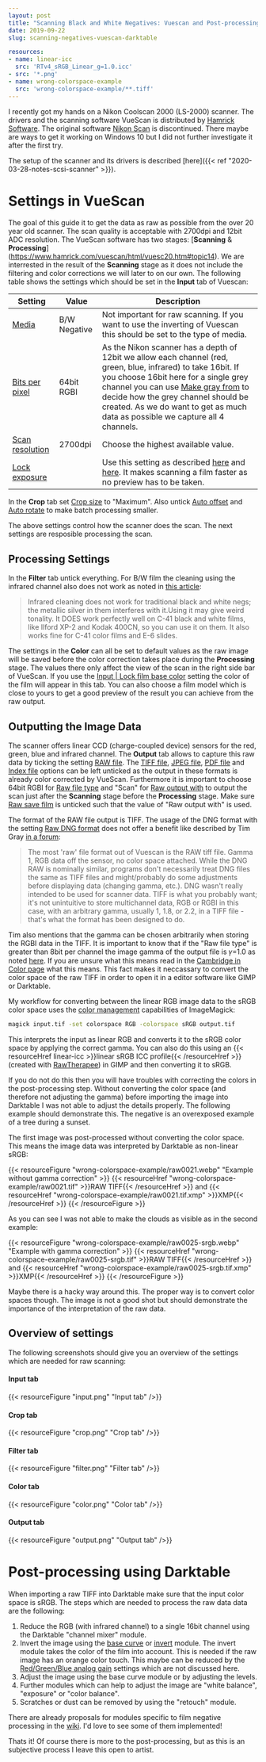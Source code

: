 ```yaml
---
layout: post
title: "Scanning Black and White Negatives: Vuescan and Post-processing"
date: 2019-09-22
slug: scanning-negatives-vuescan-darktable

resources:
- name: linear-icc
  src: 'RTv4_sRGB_Linear_g=1.0.icc'
- src: '*.png'
- name: wrong-colorspace-example
  src: 'wrong-colorspace-example/**.tiff'
---
```


I recently got my hands on a Nikon Coolscan 2000 (LS-2000) scanner. 
The drivers and the scanning software VueScan is distributed by [Hamrick Software](https://www.hamrick.com/). The original software [Nikon Scan](https://www.nikonimgsupport.com/ni/NI_article?articleNo=000003301&configured=1&lang=en_US) is discontinued. There maybe are ways to get it working on Windows 10 but I did not further investigate it after the first try.

The setup of the scanner and its drivers is described [here]({{< ref "2020-03-28-notes-scsi-scanner" >}}).

# Settings in VueScan

The goal of this guide it to get the data as raw as possible from the over 20 year old scanner. The scan quality is acceptable with 2700dpi and 12bit ADC resolution. The VueScan software has two stages: [**Scanning** & **Processing**] (https://www.hamrick.com/vuescan/html/vuesc20.htm#topic14).
We are interrested in the result of the **Scanning** stage as it does not include the filtering and color corrections we will later to on our own.
The following table shows the settings which should be set in the **Input** tab of Vuescan:

| Setting       | Value  | Description  |
| --- | --- | --- |
| [Media](https://www.hamrick.com/vuescan/html/vuesc29.htm#inputmedia) | B/W Negative | Not important for raw scanning. If you want to use the inverting of Vuescan this should be set to the type of media.  |
| [Bits per pixel](https://www.hamrick.com/vuescan/html/vuesc29.htm#inputbitsperpixel) | 64bit RGBI | As the Nikon scanner has a depth of 12bit we allow each channel (red, green, blue, infrared) to take 16bit. If you choose 16bit here for a single grey channel you can use [Make gray from](https://www.hamrick.com/vuescan/html/vuesc29.htm#inputmakegrayfrom) to decide how the grey channel should be created. As we do want to get as much data as possible we capture all 4 channels. |
| [Scan resolution](https://www.hamrick.com/vuescan/html/vuesc29.htm#inputscanresolution) | 2700dpi | Choose the highest available value. |
| [Lock exposure](https://www.hamrick.com/vuescan/html/vuesc29.htm#inputlockexposure) |  | Use this setting as described [here](https://www.hamrick.com/vuescan/html/vuesc16.htm#topic10) and [here](https://www.bilddateien.de/fotografie/tutorials/tutorial-negative-scannen-nichtdestruktiv.html). It makes scanning a film faster as no preview has to be taken. |

In the **Crop** tab set [Crop size](https://www.hamrick.com/vuescan/html/vuesc30.htm#cropcropsize) to "Maximum". Also untick [Auto offset](https://www.hamrick.com/vuescan/html/vuesc30.htm#cropautooffset) and [Auto rotate](https://www.hamrick.com/vuescan/html/vuesc30.htm#cropautorotate) to make batch processing smaller.


The above settings control how the scanner does the scan. The next settings are resposible processing the scan.

## Processing Settings

In the **Filter** tab untick everything. For B/W film the cleaning using the infrared channel also does not work as noted in [this article](http://crawfordphotoschool.com/digital/bw-neg-scanning.php):

> Infrared cleaning does not work for traditional black and white negs; the metallic silver in them interferes with it.Using it may give weird tonality. It DOES work perfectly well on C-41 black and white films, like Ilford XP-2 and Kodak 400CN, so you can use it on them. It also works fine for C-41 color films and E-6 slides.

The settings in the **Color** can all be set to default values as the raw image will be saved before the color correction takes place during the **Processing** stage. The values there only affect the view of the scan in the right side bar of VueScan. If you use the [Input \| Lock film base color](https://www.hamrick.com/vuescan/html/vuesc29.htm#inputlockfilmbasecolor) setting the color of the film will appear in this tab. You can also choose a film model which is close to yours to get a good preview of the result you can achieve from the raw output. 

## Outputting the Image Data

The scanner offers linear CCD (charge-coupled device) sensors for the red, green, blue and infrared channel. The **Output** tab allows to capture this raw data by ticking the setting [RAW file](https://www.hamrick.com/vuescan/html/vuesc33.htm#outputrawfile). The [TIFF file](https://www.hamrick.com/vuescan/html/vuesc33.htm#outputtifffile), [JPEG file](https://www.hamrick.com/vuescan/html/vuesc33.htm#outputjpegfile), [PDF file](https://www.hamrick.com/vuescan/html/vuesc33.htm#outputpdffile) and [Index file](https://www.hamrick.com/vuescan/html/vuesc33.htm#outputindexfile) options can be left unticked as the output in these formats is already color corrected by VueScan. Furthermore it is important to choose 64bit RGBI for [Raw file type](https://www.hamrick.com/vuescan/html/vuesc33.htm#outputrawfiletype) and "Scan" for [Raw output with](https://www.hamrick.com/vuescan/html/vuesc33.htm#outputrawoutputwith) to output the scan just after the **Scanning** stage before the **Processing** stage. Make sure [Raw save film](https://www.hamrick.com/vuescan/html/vuesc33.htm#outputrawsavefilm) is unticked such that the value of "Raw output with" is used.

The format of the RAW file output is TIFF. The usage of the DNG format with the setting [Raw DNG format](https://www.hamrick.com/vuescan/html/vuesc33.htm#outputrawdngformat) does not offer a benefit like described by Tim Gray [in a forum](https://www.rangefinderforum.com/forums/showpost.php?p=1843660&postcount=2):

> The most 'raw' file format out of Vuescan is the RAW tiff file. Gamma 1, RGB data off the sensor, no color space attached. While the DNG RAW is nominally similar, programs don't necessarily treat DNG files the same as TIFF files and might/probably do some adjustments before displaying data (changing gamma, etc.). DNG wasn't really intended to be used for scanner data. TIFF is what you probably want; it's not unintuitive to store multichannel data, RGB or RGBI in this case, with an arbitrary gamma, usually 1, 1.8, or 2.2, in a TIFF file - that's what the format has been designed to do.

Tim also mentions that the gamma can be chosen arbitrarily when storing the RGBI data in the TIFF. It is important to know that if the "Raw file type" is greater than 8bit per channel the image gamma of the output file is 𝛾=1.0 as noted [here](https://www.hamrick.com/vuescan/html/vuesc33.htm#outputrawfile). If you are unsure what this means read in the [Cambridge in Color page](https://www.cambridgeincolour.com/tutorials/gamma-correction.htm) what this means.
This fact makes it neccassary to convert the color space of the raw TIFF in order to open it in a editor software like GIMP or Darktable.

My workflow for converting between the linear RGB image data to the sRGB color space uses the [color management](https://imagemagick.org/script/color-management.php) capabilities of ImageMagick:

```bash
magick input.tif -set colorspace RGB -colorspace sRGB output.tif
```

This interprets the input as linear RGB and converts it to the sRGB color space by applying the correct gamma. You can also do this using an {{< resourceHref linear-icc >}}linear sRGB ICC profile{{< /resourceHref >}} (created with [RawTherapee](http://rawpedia.rawtherapee.com/ICC_Profile_Creator)) in GIMP and then converting it to sRGB. 

If you do not do this then you will have troubles with correcting the colors in the post-processing step.
Without converting the color space (and therefore not adjusting the gamma) before importing the image into Darktable I was not able to adjust the details properly.
The following example should demonstrate this. The negative is an overexposed example of a tree during a sunset.

The first image was post-processed without converting the color space. This means the image data was interpreted by Darktable as non-linear sRGB:

{{< resourceFigure "wrong-colorspace-example/raw0021.webp" "Example without gamma correction" >}}
    {{< resourceHref "wrong-colorspace-example/raw0021.tif" >}}RAW TIFF{{< /resourceHref >}} and
    {{< resourceHref "wrong-colorspace-example/raw0021.tif.xmp" >}}XMP{{< /resourceHref >}}
{{< /resourceFigure >}}

As you can see I was not able to make the clouds as visible as in the second example:

{{< resourceFigure "wrong-colorspace-example/raw0025-srgb.webp" "Example with gamma correction" >}}
    {{< resourceHref "wrong-colorspace-example/raw0025-srgb.tif" >}}RAW TIFF{{< /resourceHref >}} and
    {{< resourceHref "wrong-colorspace-example/raw0025-srgb.tif.xmp" >}}XMP{{< /resourceHref >}}
{{< /resourceFigure >}}

Maybe there is a hacky way around this. The proper way is to convert color spaces though. The image is not a good shot but should demonstrate the importance of the interpretation of the raw data.

## Overview of settings

The following screenshots should give you an overview of the settings which are needed for raw scanning:
#### Input tab
{{< resourceFigure "input.png" "Input tab" />}}
#### Crop tab
{{< resourceFigure "crop.png" "Crop tab" />}}
#### Filter tab
{{< resourceFigure "filter.png" "Filter tab" />}}
#### Color tab
{{< resourceFigure "color.png" "Color tab" />}}
#### Output tab
{{< resourceFigure "output.png" "Output tab" />}}

# Post-processing using Darktable

When importing a raw TIFF into Darktable make sure that the input color space is sRGB.
The steps which are needed to process the raw data data are the following:

1. Reduce the RGB (with infrared channel) to a single 16bit channel using the Darktable "channel mixer" module.
2. Invert the image using the [base curve](https://www.darktable.org/usermanual/en/modules.html#base_curve) or [invert](https://www.darktable.org/usermanual/en/modules.html#invert) module. The invert module takes the color of the film into account. This is needed if the raw image has an orange color touch. This maybe can be reduced by the [Red/Green/Blue analog gain](https://www.hamrick.com/vuescan/html/vuesc29.htm#inputredgreenblueanaloggain) settings which are not discussed here.
3. Adjust the image using the base curve module or by adjusting the levels.
4. Further modules which can help to adjust the image are "white balance", "exposure" or "color balance".
5. Scratches or dust can be removed by using the "retouch" module.

There are already proposals for modules specific to film negative processing in the [wiki](https://redmine.darktable.org/projects/darktable/wiki/Scanning). I'd love to see some of them implemented!

Thats it! Of course there is more to the post-processing, but as this is an subjective process I leave this open to artist.

